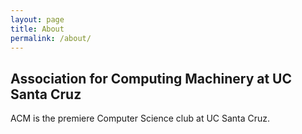 ```yaml
---
layout: page
title: About
permalink: /about/
---
```


## Association for Computing Machinery at UC Santa Cruz

ACM is the premiere Computer Science club at UC Santa Cruz.
